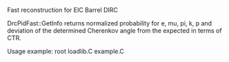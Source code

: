 Fast reconstruction for EIC Barrel DIRC

DrcPidFast::GetInfo returns normalized probability for e, mu, pi, k, p and deviation of the determined Cherenkov angle from the expected in terms of CTR.

Usage example:
root loadlib.C example.C